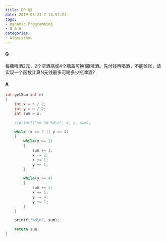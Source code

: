 ```yaml
---
title: DP Q1
date: 2019-03-21-2 14:57:22
tags:
- Dynamic Programming
- Q & A
categories:
- Algorithms
---
```






####  Q
每瓶啤酒2元，2个空酒瓶或4个瓶盖可换1瓶啤酒。先付钱再喝酒，不能赊账，请实现一个函数计算N元钱最多可喝多少瓶啤酒?

<!-- more -->

#### A

```c
int getSum(int n)
{
    int x = n / 2;
    int y = n / 2;
    int sum = x;

    //printf("%d %d %d\n", x, y, sum);

    while (x >= 2 || y >= 4)
    {
        while(x >= 2)
        {
            sum += 1;
            x -= 2;
            x += 1;
            y += 1;
        }

        while(y >= 4)
        {
            sum += 1;
            x += 1;
            y -= 4;
            y += 1;
        }
    }

    printf("%d\n", sum);

    return sum;
}
```

